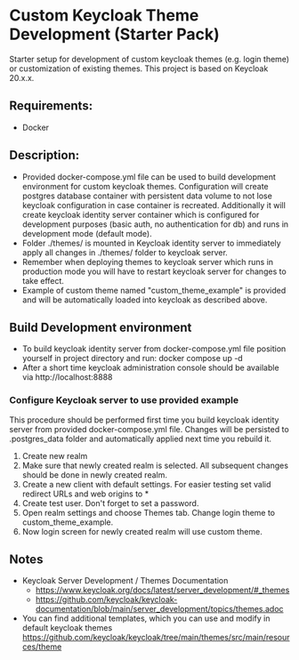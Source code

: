 # Custom Keycloak Theme Development (Starter Pack)
Starter setup for development of custom keycloak themes (e.g. login theme) or customization of existing themes. This project is based on Keycloak 20.x.x.

## Requirements:
- Docker

## Description:
- Provided docker-compose.yml file can be used to build development environment for custom keycloak themes. Configuration will create postgres database container with persistent data volume to not lose keycloak configuration in case container is recreated. Additionally it will create keycloak identity server container which is configured for development purposes (basic auth, no authentication for db) and runs in development mode (default mode). 
- Folder ./themes/ is mounted in Keycloak identity server to immediately apply all changes in ./themes/ folder to keycloak server. 
- Remember when deploying themes to keycloak server which runs in production mode you will have to restart keycloak server for changes to take effect. 
- Example of custom theme named "custom_theme_example" is provided and will be automatically loaded into keycloak as described above.

## Build Development environment
- To build keycloak identity server from docker-compose.yml file position yourself in project directory and run: docker compose up -d
- After a short time keycloak administration console should be available via http://localhost:8888

### Configure Keycloak server to use provided example
This procedure should be performed first time you build keycloak identity server from provided docker-compose.yml file. Changes will be persisted to .postgres_data folder and automatically applied next time you rebuild it.
1. Create new realm
2. Make sure that newly created realm is selected. All subsequent changes should be done in newly created realm.
3. Create a new client with default settings. For easier testing set valid redirect URLs and web origins to *
4. Create test user. Don't forget to set a password.
5. Open realm settings and choose Themes tab. Change login theme to custom_theme_example.
6. Now login screen for newly created realm will use custom theme.

## Notes
- Keycloak Server Development / Themes Documentation
  - https://www.keycloak.org/docs/latest/server_development/#_themes
  - https://github.com/keycloak/keycloak-documentation/blob/main/server_development/topics/themes.adoc
- You can find additional templates, which you can use and modify in default keycloak themes https://github.com/keycloak/keycloak/tree/main/themes/src/main/resources/theme

